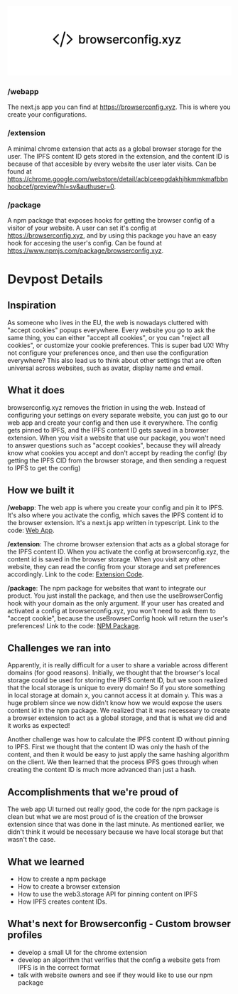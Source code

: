 ![](browserconfig.png)

### /webapp

The next.js app you can find at https://browserconfig.xyz. This is where you create your configurations.

### /extension

A minimal chrome extension that acts as a global browser storage for the user. The IPFS content ID gets stored in the extension, and the content ID is because of that accesible by every website the user later visits. Can be found at https://chrome.google.com/webstore/detail/acblceepgdakhjhkmmkmafbbnhoobcef/preview?hl=sv&authuser=0.

### /package

A npm package that exposes hooks for getting the browser config of a visitor of your website. A user can set it's config at https://browserconfig.xyz, and by using this package you have an easy hook for accesing the user's config. Can be found at https://www.npmjs.com/package/browserconfig.xyz.

# Devpost Details

## Inspiration

As someone who lives in the EU, the web is nowadays cluttered with "accept cookies" popups everywhere. Every website you go to ask the same thing, you can either "accept all cookies", or you can "reject all cookies", or customize your cookie preferences. This is super bad UX! Why not configure your preferences once, and then use the configuration everywhere? This also lead us to think about other settings that are often universal across websites, such as avatar, display name and email.

## What it does

browserconfig.xyz removes the friction in using the web. Instead of configuring your settings on every separate website, you can just go to our web app and create your config and then use it everywhere. The config gets pinned to IPFS, and the IPFS content ID gets saved in a browser extension.
When you visit a website that use our package, you won't need to answer questions such as "accept cookies", because they will already know what cookies you accept and don't accept by reading the config! (by getting the IPFS CID from the browser storage, and then sending a request to IPFS to get the config)

## How we built it

**/webapp**: The web app is where you create your config and pin it to IPFS. It's also where you activate the config, which saves the IPFS content id to the browser extension. It's a next.js app written in typescript. Link to the code: [Web App](https://github.com/holma91/browserconfig/tree/main/webapp).

**/extension**: The chrome browser extension that acts as a global storage for the IPFS content ID. When you activate the config at browserconfig.xyz, the content id is saved in the browser storage. When you visit any other website, they can read the config from your storage and set preferences accordingly. Link to the code: [Extension Code](https://github.com/holma91/browserconfig/tree/main/extension).

**/package**: The npm package for websites that want to integrate our product. You just install the package, and then use the useBrowserConfig hook with your domain as the only argument. If your user has created and activated a config at browserconfig.xyz, you won't need to ask them to "accept cookie", because the useBrowserConfig hook will return the user's preferences! Link to the code: [NPM Package](https://github.com/holma91/browserconfig/tree/main/package).

## Challenges we ran into

Apparently, it is really difficult for a user to share a variable across different domains (for good reasons). Initially, we thought that the browser's local storage could be used for storing the IPFS content ID, but we soon realized that the local storage is unique to every domain! So if you store something in local storage at domain x, you cannot access it at domain y. This was a huge problem since we now didn't know how we would expose the users content id in the npm package. We realized that it was necesseary to create a browser extension to act as a global storage, and that is what we did and it works as expected!

Another challenge was how to calculate the IPFS content ID without pinning to IPFS. First we thought that the content ID was only the hash of the content, and then it would be easy to just apply the same hashing algorithm on the client. We then learned that the process IPFS goes through when creating the content ID is much more advanced than just a hash.

## Accomplishments that we're proud of

The web app UI turned out really good, the code for the npm package is clean but what we are most proud of is the creation of the browser extension since that was done in the last minute. As mentioned earlier, we didn't think it would be necessary because we have local storage but that wasn't the case.

## What we learned

- How to create a npm package
- How to create a browser extension
- How to use the web3.storage API for pinning content on IPFS
- How IPFS creates content IDs.

## What's next for Browserconfig - Custom browser profiles

- develop a small UI for the chrome extension
- develop an algorithm that verifies that the config a website gets from IPFS is in the correct format
- talk with website owners and see if they would like to use our npm package

